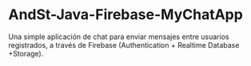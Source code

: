 # AndSt-Java-Firebase-MyChatApp
Una simple aplicación de chat para enviar mensajes entre usuarios registrados, a través de Firebase (Authentication + Realtime Database +Storage).
